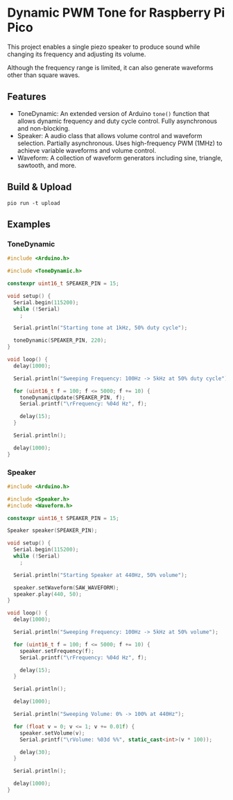 # Dynamic PWM Tone for Raspberry Pi Pico

This project enables a single piezo speaker to produce sound while changing its frequency and adjusting its volume.

Although the frequency range is limited, it can also generate waveforms other than square waves.

## Features

- ToneDynamic: An extended version of Arduino `tone()` function that allows dynamic frequency and duty cycle control.
  Fully asynchronous and non-blocking.
- Speaker: A audio class that allows volume control and waveform selection. Partially asynchronous. Uses high-frequency PWM (1MHz) to achieve variable waveforms and volume control.
- Waveform: A collection of waveform generators including sine, triangle, sawtooth, and more.

## Build & Upload

```
pio run -t upload
```

## Examples

### ToneDynamic

```cpp
#include <Arduino.h>

#include <ToneDynamic.h>

constexpr uint16_t SPEAKER_PIN = 15;

void setup() {
  Serial.begin(115200);
  while (!Serial)
    ;

  Serial.println("Starting tone at 1kHz, 50% duty cycle");

  toneDynamic(SPEAKER_PIN, 220);
}

void loop() {
  delay(1000);

  Serial.println("Sweeping Frequency: 100Hz -> 5kHz at 50% duty cycle");

  for (uint16_t f = 100; f <= 5000; f += 10) {
    toneDynamicUpdate(SPEAKER_PIN, f);
    Serial.printf("\rFrequency: %04d Hz", f);

    delay(15);
  }

  Serial.println();

  delay(1000);
}
```

### Speaker

```cpp
#include <Arduino.h>

#include <Speaker.h>
#include <Waveform.h>

constexpr uint16_t SPEAKER_PIN = 15;

Speaker speaker(SPEAKER_PIN);

void setup() {
  Serial.begin(115200);
  while (!Serial)
    ;

  Serial.println("Starting Speaker at 440Hz, 50% volume");

  speaker.setWaveform(SAW_WAVEFORM);
  speaker.play(440, 50);
}

void loop() {
  delay(1000);

  Serial.println("Sweeping Frequency: 100Hz -> 5kHz at 50% volume");

  for (uint16_t f = 100; f <= 5000; f += 10) {
    speaker.setFrequency(f);
    Serial.printf("\rFrequency: %04d Hz", f);

    delay(15);
  }

  Serial.println();

  delay(1000);

  Serial.println("Sweeping Volume: 0% -> 100% at 440Hz");

  for (float v = 0; v <= 1; v += 0.01f) {
    speaker.setVolume(v);
    Serial.printf("\rVolume: %03d %%", static_cast<int>(v * 100));

    delay(30);
  }

  Serial.println();

  delay(1000);
}
```
